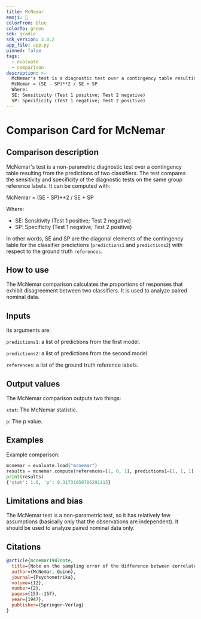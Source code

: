 ```yaml
---
title: McNemar
emoji: 🤗
colorFrom: blue
colorTo: green
sdk: gradio
sdk_version: 3.0.2
app_file: app.py
pinned: false
tags:
  - evaluate
  - comparison
description: >-
  McNemar's test is a diagnostic test over a contingency table resulting from the predictions of two classifiers. The test compares the sensitivity and specificity of the diagnostic tests on the same group reference labels. It can be computed with:
  McNemar = (SE - SP)**2 / SE + SP
  Where:
  SE: Sensitivity (Test 1 positive; Test 2 negative)
  SP: Specificity (Test 1 negative; Test 2 positive)
---
```


# Comparison Card for McNemar

## Comparison description

McNemar's test is a non-parametric diagnostic test over a contingency table resulting from the predictions of two classifiers. The test compares the sensitivity and specificity of the diagnostic tests on the same group reference labels. It can be computed with:

McNemar = (SE - SP)\*\*2 / SE + SP

Where:

- SE: Sensitivity (Test 1 positive; Test 2 negative)
- SP: Specificity (Test 1 negative; Test 2 positive)

In other words, SE and SP are the diagonal elements of the contingency table for the classifier predictions (`predictions1` and `predictions2`) with respect to the ground truth `references`.

## How to use

The McNemar comparison calculates the proportions of responses that exhibit disagreement between two classifiers. It is used to analyze paired nominal data.

## Inputs

Its arguments are:

`predictions1`: a list of predictions from the first model.

`predictions2`: a list of predictions from the second model.

`references`: a list of the ground truth reference labels.

## Output values

The McNemar comparison outputs two things:

`stat`: The McNemar statistic.

`p`: The p value.

## Examples

Example comparison:

```python
mcnemar = evaluate.load("mcnemar")
results = mcnemar.compute(references=[1, 0, 1], predictions1=[1, 1, 1], predictions2=[1, 0, 1])
print(results)
{'stat': 1.0, 'p': 0.31731050786291115}
```

## Limitations and bias

The McNemar test is a non-parametric test, so it has relatively few assumptions (basically only that the observations are independent). It should be used to analyze paired nominal data only.

## Citations

```bibtex
@article{mcnemar1947note,
  title={Note on the sampling error of the difference between correlated proportions or percentages},
  author={McNemar, Quinn},
  journal={Psychometrika},
  volume={12},
  number={2},
  pages={153--157},
  year={1947},
  publisher={Springer-Verlag}
}
```
